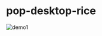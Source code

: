# pop-desktop-rice

![demo1](https://user-images.githubusercontent.com/46363213/120959601-ffcc9800-c70e-11eb-9411-6bcbf18ab0fa.png)
